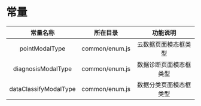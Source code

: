 # 常量

| 常量名称 | 所在目录 | 功能说明 |
| :---: | :---: | :---: |
| pointModalType | common/enum.js | 云数据页面模态框类型 |
| diagnosisModalType | common/enum.js | 数据诊断页面模态框类型 |
| dataClassifyModalType | common/enum.js | 数据分类页面模态框类型 |



